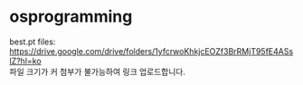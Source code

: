 # osprogramming

best.pt files: https://drive.google.com/drive/folders/1yfcrwoKhkjcEOZf3BrRMjT95fE4ASslZ?hl=ko  
 파일 크기가 커 첨부가 불가능하여 링크 업로드합니다.
